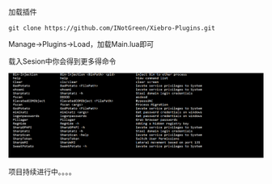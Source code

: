 





加载插件

```
git clone https://github.com/INotGreen/Xiebro-Plugins.git
```

Manage->Plugins->Load，加载Main.lua即可

载入Sesion中你会得到更多得命令

![image-20240818163749325](Image/image-20240818163749325.png)



项目持续进行中。。。。



